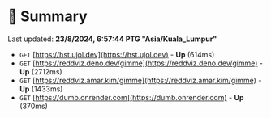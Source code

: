 # 📖 Summary
Last updated: **23/8/2024, 6:57:44 PTG "Asia/Kuala_Lumpur"**

- `GET` [https://hst.ujol.dev](https://hst.ujol.dev) - **Up** (614ms)
- `GET` [https://reddviz.deno.dev/gimme](https://reddviz.deno.dev/gimme) - **Up** (2712ms)
- `GET` [https://reddviz.amar.kim/gimme](https://reddviz.amar.kim/gimme) - **Up** (1433ms)
- `GET` [https://dumb.onrender.com](https://dumb.onrender.com) - **Up** (370ms)
